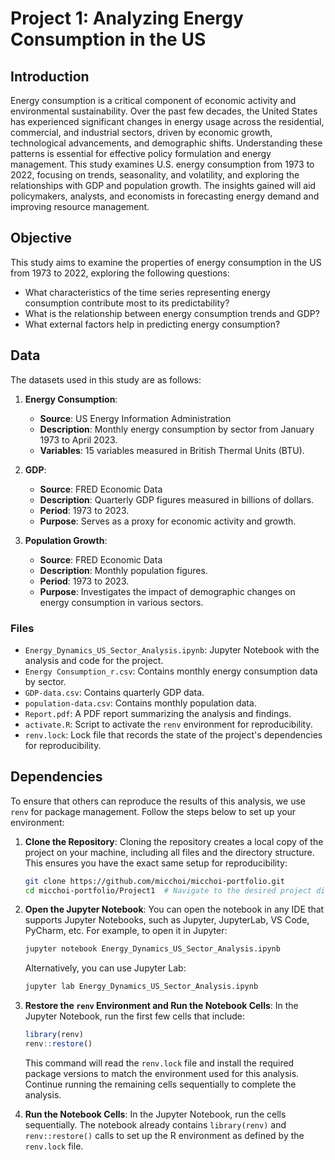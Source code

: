 # Project 1: Analyzing Energy Consumption in the US

## Introduction
Energy consumption is a critical component of economic activity and environmental sustainability. Over the past few decades, the United States has experienced significant changes in energy usage across the residential, commercial, and industrial sectors, driven by economic growth, technological advancements, and demographic shifts. Understanding these patterns is essential for effective policy formulation and energy management. This study examines U.S. energy consumption from 1973 to 2022, focusing on trends, seasonality, and volatility, and exploring the relationships with GDP and population growth. The insights gained will aid policymakers, analysts, and economists in forecasting energy demand and improving resource management.


## Objective
This study aims to examine the properties of energy consumption in the US from 1973 to 2022, exploring the following questions:
- What characteristics of the time series representing energy consumption contribute most to its predictability?
- What is the relationship between energy consumption trends and GDP?
- What external factors help in predicting energy consumption?

## Data
The datasets used in this study are as follows:

1. **Energy Consumption**:
   - **Source**: US Energy Information Administration
   - **Description**: Monthly energy consumption by sector from January 1973 to April 2023.
   - **Variables**: 15 variables measured in British Thermal Units (BTU).

2. **GDP**:
   - **Source**: FRED Economic Data
   - **Description**: Quarterly GDP figures measured in billions of dollars.
   - **Period**: 1973 to 2023.
   - **Purpose**: Serves as a proxy for economic activity and growth.

3. **Population Growth**:
   - **Source**: FRED Economic Data
   - **Description**: Monthly population figures.
   - **Period**: 1973 to 2023.
   - **Purpose**: Investigates the impact of demographic changes on energy consumption in various sectors.

### Files
- `Energy_Dynamics_US_Sector_Analysis.ipynb`: Jupyter Notebook with the analysis and code for the project.
- `Energy Consumption_r.csv`: Contains monthly energy consumption data by sector.
- `GDP-data.csv`: Contains quarterly GDP data.
- `population-data.csv`: Contains monthly population data.
- `Report.pdf`: A PDF report summarizing the analysis and findings.
- `activate.R`: Script to activate the `renv` environment for reproducibility.
- `renv.lock`: Lock file that records the state of the project's dependencies for reproducibility.

## Dependencies

To ensure that others can reproduce the results of this analysis, we use `renv` for package management. Follow the steps below to set up your environment:

1. **Clone the Repository**:
    Cloning the repository creates a local copy of the project on your machine, including all files and the directory structure. This ensures you have the exact same setup for reproducibility:
    ```sh
    git clone https://github.com/micchoi/micchoi-portfolio.git
    cd micchoi-portfolio/Project1  # Navigate to the desired project directory
    ```

2. **Open the Jupyter Notebook**:
    You can open the notebook in any IDE that supports Jupyter Notebooks, such as Jupyter, JupyterLab, VS Code, PyCharm, etc. For example, to open it in Jupyter:
    ```sh
    jupyter notebook Energy_Dynamics_US_Sector_Analysis.ipynb
    ```

    Alternatively, you can use Jupyter Lab:
    ```sh
    jupyter lab Energy_Dynamics_US_Sector_Analysis.ipynb
    ```

3. **Restore the `renv` Environment and Run the Notebook Cells**:
    In the Jupyter Notebook, run the first few cells that include:
    ```r
    library(renv)
    renv::restore()
    ```
    This command will read the `renv.lock` file and install the required package versions to match the environment used for this analysis. Continue running the remaining cells sequentially to complete the analysis.

4. **Run the Notebook Cells**:
    In the Jupyter Notebook, run the cells sequentially. The notebook already contains `library(renv)` and `renv::restore()` calls to set up the R environment as defined by the `renv.lock` file.
